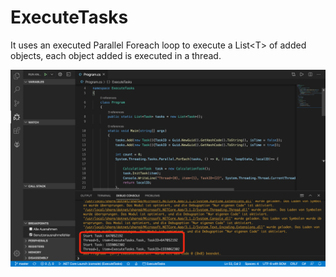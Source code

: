 # ExecuteTasks
It uses an executed Parallel Foreach loop to execute a List&lt;T> of added objects, each object added is executed in a thread.

![Test Image 1](readme/output.png)
